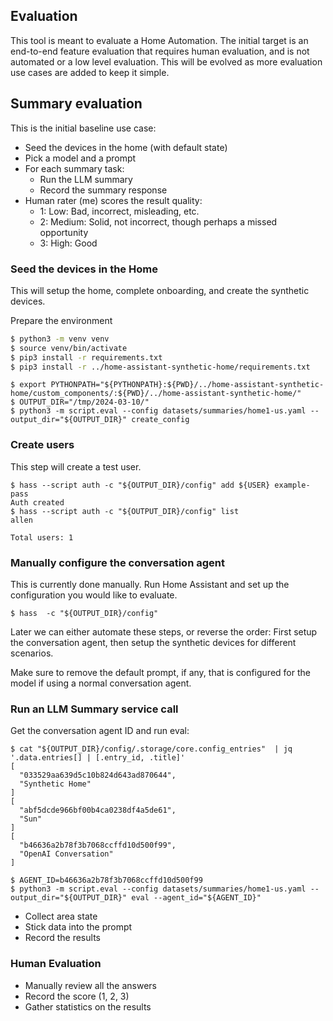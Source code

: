 ## Evaluation

This tool is meant to evaluate a Home Automation. The initial target is an
end-to-end feature evaluation that requires human evaluation, and is not
automated or a low level evaluation. This will be evolved as more evaluation
use cases are added to keep it simple.

## Summary evaluation

This is the initial baseline use case:

- Seed the devices in the home (with default state)
- Pick a model and a prompt
- For each summary task:
  - Run the LLM summary
  - Record the summary response
- Human rater (me) scores the result quality:
  - 1: Low: Bad, incorrect, misleading, etc.
  - 2: Medium: Solid, not incorrect, though perhaps a missed opportunity
  - 3: High: Good


### Seed the devices in the Home

This will setup the home, complete onboarding, and create the synthetic devices.

Prepare the environment
```bash
$ python3 -m venv venv
$ source venv/bin/activate
$ pip3 install -r requirements.txt
$ pip3 install -r ../home-assistant-synthetic-home/requirements.txt
```

```
$ export PYTHONPATH="${PYTHONPATH}:${PWD}/../home-assistant-synthetic-home/custom_components/:${PWD}/../home-assistant-synthetic-home/"
$ OUTPUT_DIR="/tmp/2024-03-10/"
$ python3 -m script.eval --config datasets/summaries/home1-us.yaml --output_dir="${OUTPUT_DIR}" create_config
```

### Create users

This step will create a test user.
```
$ hass --script auth -c "${OUTPUT_DIR}/config" add ${USER} example-pass
Auth created
$ hass --script auth -c "${OUTPUT_DIR}/config" list
allen

Total users: 1
```

### Manually configure the conversation agent

This is currently done manually. Run Home Assistant and set up the configuration
you would like to evaluate.
```
$ hass  -c "${OUTPUT_DIR}/config"
```

Later we can either automate these steps, or reverse the order: First setup the
conversation agent, then setup the synthetic devices for different scenarios.

Make sure to remove the default prompt, if any, that is configured for the model if
using a normal conversation agent.

### Run an LLM Summary service call

Get the conversation agent ID and run eval:
```
$ cat "${OUTPUT_DIR}/config/.storage/core.config_entries"  | jq '.data.entries[] | [.entry_id, .title]'
[
  "033529aa639d5c10b824d643ad870644",
  "Synthetic Home"
]
[
  "abf5dcde966bf00b4ca0238df4a5de61",
  "Sun"
]
[
  "b46636a2b78f3b7068ccffd10d500f99",
  "OpenAI Conversation"
]
```


```
$ AGENT_ID=b46636a2b78f3b7068ccffd10d500f99
$ python3 -m script.eval --config datasets/summaries/home1-us.yaml --output_dir="${OUTPUT_DIR}" eval --agent_id="${AGENT_ID}"
```

- Collect area state
- Stick data into the prompt
- Record the results

### Human Evaluation

- Manually review all the answers
- Record the score (1, 2, 3)
- Gather statistics on the results
